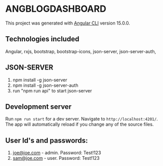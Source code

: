 # ANGBLOGDASHBOARD

This project was generated with [Angular CLI](https://github.com/angular/angular-cli) version 15.0.0.

## Technologies included

Angular, rxjs, bootstrap, bootstrap-icons, json-server, json-server-auth,

## JSON-SERVER

1. npm install -g json-server
2. npm install -g json-server-auth
3. run "npm run api" to start json-server

## Development server

Run `npm run start` for a dev server. Navigate to `http://localhost:4201/`. The app will automatically reload if you change any of the source files.

## User Id's and passwords:

1. joe@joe.com - admin. Password: Test!123
2. sam@joe.com - user. Password: Test!123
